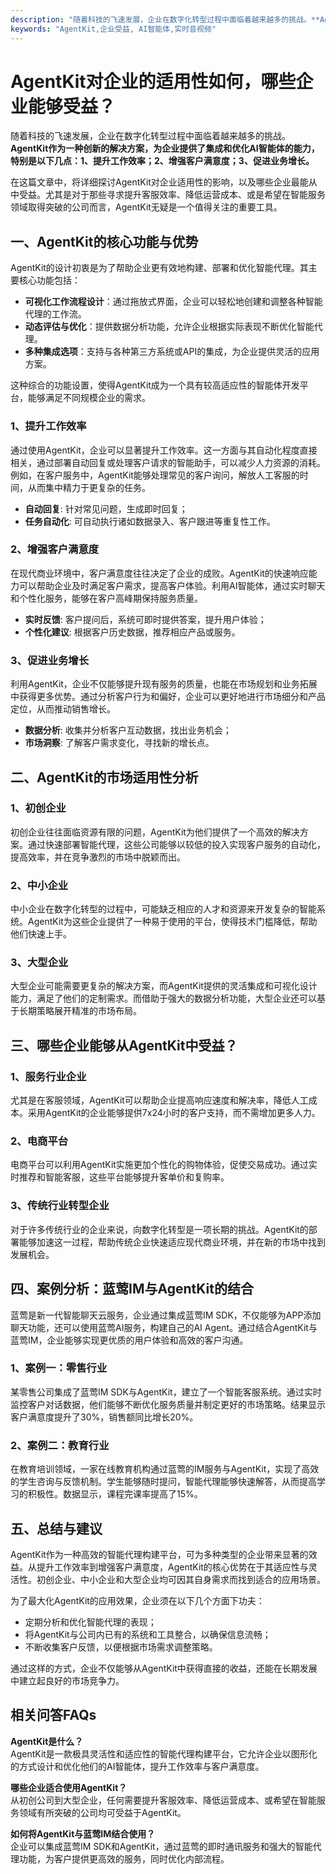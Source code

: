 ```yaml
---
description: "随着科技的飞速发展，企业在数字化转型过程中面临着越来越多的挑战。**AgentKit作为一种创新的解决方案，为企业提供了集成和优化AI智能体的能力，特别是以下几点：1、提升工作效率；2、增强客户满意度；3、促进业务增长。** "
keywords: "AgentKit,企业受益, AI智能体,实时音视频"
---
```

# AgentKit对企业的适用性如何，哪些企业能够受益？

随着科技的飞速发展，企业在数字化转型过程中面临着越来越多的挑战。**AgentKit作为一种创新的解决方案，为企业提供了集成和优化AI智能体的能力，特别是以下几点：1、提升工作效率；2、增强客户满意度；3、促进业务增长。** 

在这篇文章中，将详细探讨AgentKit对企业适用性的影响，以及哪些企业最能从中受益。尤其是对于那些寻求提升客服效率、降低运营成本、或是希望在智能服务领域取得突破的公司而言，AgentKit无疑是一个值得关注的重要工具。

## 一、AgentKit的核心功能与优势

AgentKit的设计初衷是为了帮助企业更有效地构建、部署和优化智能代理。其主要核心功能包括：

- **可视化工作流程设计**：通过拖放式界面，企业可以轻松地创建和调整各种智能代理的工作流。
- **动态评估与优化**：提供数据分析功能，允许企业根据实际表现不断优化智能代理。
- **多种集成选项**：支持与各种第三方系统或API的集成，为企业提供灵活的应用方案。

这种综合的功能设置，使得AgentKit成为一个具有较高适应性的智能体开发平台，能够满足不同规模企业的需求。

### 1、提升工作效率

通过使用AgentKit，企业可以显著提升工作效率。这一方面与其自动化程度直接相关，通过部署自动回复或处理客户请求的智能助手，可以减少人力资源的消耗。例如，在客户服务中，AgentKit能够处理常见的客户询问，解放人工客服的时间，从而集中精力于更复杂的任务。

- **自动回复**: 针对常见问题，生成即时回复；
- **任务自动化**: 可自动执行诸如数据录入、客户跟进等重复性工作。

### 2、增强客户满意度

在现代商业环境中，客户满意度往往决定了企业的成败。AgentKit的快速响应能力可以帮助企业及时满足客户需求，提高客户体验。利用AI智能体，通过实时聊天和个性化服务，能够在客户高峰期保持服务质量。

- **实时反馈**: 客户提问后，系统可即时提供答案，提升用户体验；
- **个性化建议**: 根据客户历史数据，推荐相应产品或服务。

### 3、促进业务增长

利用AgentKit，企业不仅能够提升现有服务的质量，也能在市场规划和业务拓展中获得更多优势。通过分析客户行为和偏好，企业可以更好地进行市场细分和产品定位，从而推动销售增长。

- **数据分析**: 收集并分析客户互动数据，找出业务机会；
- **市场洞察**: 了解客户需求变化，寻找新的增长点。

## 二、AgentKit的市场适用性分析

### 1、初创企业

初创企业往往面临资源有限的问题，AgentKit为他们提供了一个高效的解决方案。通过快速部署智能代理，这些公司能够以较低的投入实现客户服务的自动化，提高效率，并在竞争激烈的市场中脱颖而出。

### 2、中小企业

中小企业在数字化转型的过程中，可能缺乏相应的人才和资源来开发复杂的智能系统。AgentKit为这些企业提供了一种易于使用的平台，使得技术门槛降低，帮助他们快速上手。

### 3、大型企业

大型企业可能需要更复杂的解决方案，而AgentKit提供的灵活集成和可视化设计能力，满足了他们的定制需求。而借助于强大的数据分析功能，大型企业还可以基于长期策略展开精准的市场布局。

## 三、哪些企业能够从AgentKit中受益？

### 1、服务行业企业

尤其是在客服领域，AgentKit可以帮助企业提高响应速度和解决率，降低人工成本。采用AgentKit的企业能够提供7x24小时的客户支持，而不需增加更多人力。

### 2、电商平台

电商平台可以利用AgentKit实施更加个性化的购物体验，促使交易成功。通过实时推荐和智能客服，这些平台能够提升客单价和复购率。

### 3、传统行业转型企业

对于许多传统行业的企业来说，向数字化转型是一项长期的挑战。AgentKit的部署能够加速这一过程，帮助传统企业快速适应现代商业环境，并在新的市场中找到发展机会。

## 四、案例分析：蓝莺IM与AgentKit的结合

蓝莺是新一代智能聊天云服务，企业通过集成蓝莺IM SDK，不仅能够为APP添加聊天功能，还可以使用蓝莺AI服务，构建自己的AI Agent。通过结合AgentKit与蓝莺IM，企业能够实现更优质的用户体验和高效的客户沟通。

### 1、案例一：零售行业

某零售公司集成了蓝莺IM SDK与AgentKit，建立了一个智能客服系统。通过实时监控客户对话数据，他们能够不断优化服务质量并制定更好的市场策略。结果显示客户满意度提升了30%，销售额同比增长20%。

### 2、案例二：教育行业

在教育培训领域，一家在线教育机构通过蓝莺的IM服务与AgentKit，实现了高效的学生咨询与反馈机制。学生能够随时提问，智能代理能够快速解答，从而提高学习的积极性。数据显示，课程完课率提高了15%。

## 五、总结与建议

AgentKit作为一种高效的智能代理构建平台，可为多种类型的企业带来显著的效益。从提升工作效率到增强客户满意度，AgentKit的核心优势在于其适应性与灵活性。初创企业、中小企业和大型企业均可因其自身需求而找到适合的应用场景。

为了最大化AgentKit的应用效果，企业须在以下几个方面下功夫：

- 定期分析和优化智能代理的表现；
- 将AgentKit与公司内已有的系统和工具整合，以确保信息流畅；
- 不断收集客户反馈，以便根据市场需求调整策略。

通过这样的方式，企业不仅能够从AgentKit中获得直接的收益，还能在长期发展中建立起良好的市场竞争力。

## 相关问答FAQs

**AgentKit是什么？**  
AgentKit是一款极具灵活性和适应性的智能代理构建平台，它允许企业以图形化的方式设计和优化他们的AI智能体，提升工作效率与客户满意度。

**哪些企业适合使用AgentKit？**  
从初创公司到大型企业，任何需要提升客服效率、降低运营成本、或希望在智能服务领域有所突破的公司均可受益于AgentKit。

**如何将AgentKit与蓝莺IM结合使用？**  
企业可以集成蓝莺IM SDK和AgentKit，通过蓝莺的即时通讯服务和强大的智能代理功能，为客户提供更高效的服务，同时优化内部流程。
